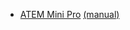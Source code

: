 - [ATEM Mini Pro](https://www.blackmagicdesign.com/products/atemmini) [(manual)](https://www.blackmagicdesign.com/products/atemmini/gettingstarted)